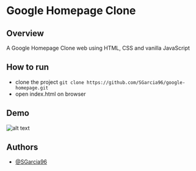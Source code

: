 # Google Homepage Clone

## Overview
A Google Homepage Clone web using HTML, CSS and vanilla JavaScript

## How to run

- clone the project `git clone https://github.com/SGarcia96/google-homepage.git`
- open index.html on browser

## Demo 

![alt text](https://i.gyazo.com/465d614f1293527e2b20765b6c3b4ea5.png "screenshot of google homepage clone")


## Authors

- [@SGarcia96](https://www.github.com/SGarcia96)
